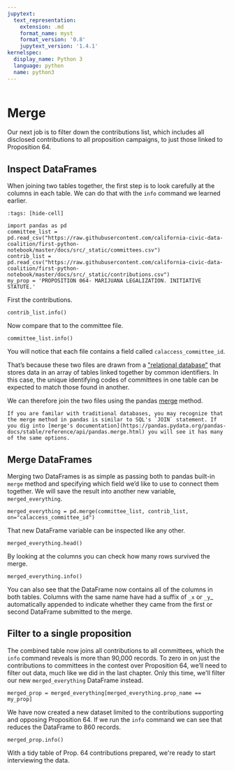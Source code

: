 ```yaml
---
jupytext:
  text_representation:
    extension: .md
    format_name: myst
    format_version: '0.8'
    jupytext_version: '1.4.1'
kernelspec:
  display_name: Python 3
  language: python
  name: python3
---
```


```{include} ./_templates/nav.html
```

# Merge

Our next job is to filter down the contributions list, which includes all disclosed contributions to all proposition campaigns, to just those linked to Proposition 64.

## Inspect DataFrames

When joining two tables together, the first step is to look carefully at the columns in each table. We can do that with the `info` command we learned earlier.

```{code-cell}
:tags: [hide-cell]

import pandas as pd
committee_list = pd.read_csv("https://raw.githubusercontent.com/california-civic-data-coalition/first-python-notebook/master/docs/src/_static/committees.csv")
contrib_list = pd.read_csv("https://raw.githubusercontent.com/california-civic-data-coalition/first-python-notebook/master/docs/src/_static/contributions.csv")
my_prop = 'PROPOSITION 064- MARIJUANA LEGALIZATION. INITIATIVE STATUTE.'
```

First the contributions.

```{code-cell}
contrib_list.info()
```

Now compare that to the committee file.

```{code-cell}
committee_list.info()
```

You will notice that each file contains a field called `calaccess_committee_id`.

That’s because these two files are drawn from a ["relational database"](https://en.wikipedia.org/wiki/Relational_database) that stores data in an array of tables linked together by common identifiers. In this case, the unique identifying codes of committees in one table can be expected to match those found in another.

We can therefore join the two files using the pandas [merge](https://pandas.pydata.org/pandas-docs/stable/reference/api/pandas.merge.html) method.

```{note}
If you are familar with traditional databases, you may recognize that the merge method in pandas is similar to SQL's `JOIN` statement. If you dig into [merge's documentation](https://pandas.pydata.org/pandas-docs/stable/reference/api/pandas.merge.html) you will see it has many of the same options.
```

## Merge DataFrames

Merging two DataFrames is as simple as passing both to pandas built-in `merge` method and specifying which field we’d like to use to connect them together. We will save the result into another new variable, `merged_everything`.

```{code-cell}
merged_everything = pd.merge(committee_list, contrib_list, on="calaccess_committee_id")
```

That new DataFrame variable can be inspected like any other.

```{code-cell}
merged_everything.head()
```

By looking at the columns you can check how many rows survived the merge.

```{code-cell}
merged_everything.info()
```

You can also see that the DataFrame now contains all of the columns in both tables. Columns with the same name have had a suffix of `_x` or `_y`_ automatically appended to indicate whether they came from the first or second DataFrame submitted to the merge.

## Filter to a single proposition

The combined table now joins all contributions to all committees, which the `info` command reveals is more than 90,000 records. To zero in on just the contributions to committees in the contest over Proposition 64, we’ll need to filter out data, much like we did in the last chapter. Only this time, we'll filter our new `merged_everything` DataFrame instead.

```{code-cell}
merged_prop = merged_everything[merged_everything.prop_name == my_prop]
```

We have now created a new dataset limited to the contributions supporting and opposing Proposition 64. If we run the `info` command we can see that reduces the DataFrame to 860 records.

```{code-cell}
merged_prop.info()
```

With a tidy table of Prop. 64 contributions prepared, we're ready to start interviewing the data.
